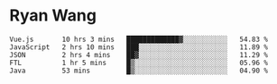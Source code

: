# Ryan Wang

<!--START_SECTION:waka-->
```text
Vue.js       10 hrs 3 mins   █████████████▓░░░░░░░░░░░   54.83 % 
JavaScript   2 hrs 10 mins   ███░░░░░░░░░░░░░░░░░░░░░░   11.89 % 
JSON         2 hrs 4 mins    ██▓░░░░░░░░░░░░░░░░░░░░░░   11.29 % 
FTL          1 hr 5 mins     █▒░░░░░░░░░░░░░░░░░░░░░░░   05.96 % 
Java         53 mins         █▒░░░░░░░░░░░░░░░░░░░░░░░   04.90 % 
```
<!--END_SECTION:waka-->
